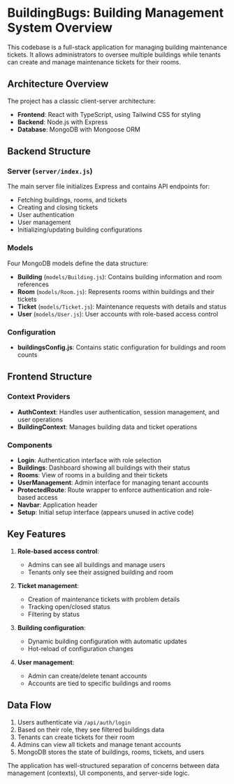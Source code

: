 # BuildingBugs: Building Management System Overview

This codebase is a full-stack application for managing building maintenance tickets. It allows administrators to oversee multiple buildings while tenants can create and manage maintenance tickets for their rooms.

## Architecture Overview

The project has a classic client-server architecture:

- **Frontend**: React with TypeScript, using Tailwind CSS for styling
- **Backend**: Node.js with Express
- **Database**: MongoDB with Mongoose ORM

## Backend Structure

### Server (`server/index.js`)
The main server file initializes Express and contains API endpoints for:
- Fetching buildings, rooms, and tickets
- Creating and closing tickets
- User authentication
- User management
- Initializing/updating building configurations

### Models
Four MongoDB models define the data structure:
- **Building** (`models/Building.js`): Contains building information and room references
- **Room** (`models/Room.js`): Represents rooms within buildings and their tickets
- **Ticket** (`models/Ticket.js`): Maintenance requests with details and status
- **User** (`models/User.js`): User accounts with role-based access control

### Configuration
- **buildingsConfig.js**: Contains static configuration for buildings and room counts

## Frontend Structure

### Context Providers
- **AuthContext**: Handles user authentication, session management, and user operations
- **BuildingContext**: Manages building data and ticket operations

### Components
- **Login**: Authentication interface with role selection
- **Buildings**: Dashboard showing all buildings with their status
- **Rooms**: View of rooms in a building and their tickets
- **UserManagement**: Admin interface for managing tenant accounts
- **ProtectedRoute**: Route wrapper to enforce authentication and role-based access
- **Navbar**: Application header
- **Setup**: Initial setup interface (appears unused in active code)

## Key Features

1. **Role-based access control**:
   - Admins can see all buildings and manage users
   - Tenants only see their assigned building and room

2. **Ticket management**:
   - Creation of maintenance tickets with problem details
   - Tracking open/closed status
   - Filtering by status

3. **Building configuration**:
   - Dynamic building configuration with automatic updates
   - Hot-reload of configuration changes

4. **User management**:
   - Admin can create/delete tenant accounts
   - Accounts are tied to specific buildings and rooms

## Data Flow

1. Users authenticate via `/api/auth/login`
2. Based on their role, they see filtered buildings data
3. Tenants can create tickets for their room
4. Admins can view all tickets and manage tenant accounts
5. MongoDB stores the state of buildings, rooms, tickets, and users

The application has well-structured separation of concerns between data management (contexts), UI components, and server-side logic.